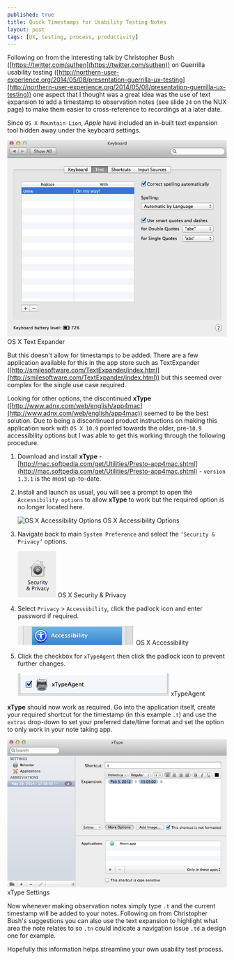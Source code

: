 ```yaml
---
published: true
title: Quick Timestamps for Usability Testing Notes
layout: post
tags: [UX, testing, process, productivity]
---
```

Following on from the interesting talk by Christopher Bush ([https://twitter.com/suthen](https://twitter.com/suthen)) on Guerrilla usability testing ([http://northern-user-experience.org/2014/05/08/presentation-guerrilla-ux-testing](http://northern-user-experience.org/2014/05/08/presentation-guerrilla-ux-testing)) one aspect that I thought was a great idea was the use of text expansion to add a timestamp to observation notes (see slide `24` on the NUX page) to make them easier to cross-reference to recordings at a later date.

Since `OS X Mountain Lion`, _Apple_ have included an in-built text expansion tool hidden away under the keyboard settings.
 
![OS X Text Expander](https://raw.githubusercontent.com/whitingx/whitingx.github.io/master/_posts/images/osx-text-expander.png "OS X Text Expander")
<span class="blog-image-caption">OS X Text Expander</span>

But this doesn't allow for timestamps to be added. There are a few application available for this in the app store such as TextExpander ([http://smilesoftware.com/TextExpander/index.html](http://smilesoftware.com/TextExpander/index.html)) but this seemed over complex for the single use case required.

 Looking for other options, the discontinued **xType** ([http://www.adnx.com/web/english/app4mac](http://www.adnx.com/web/english/app4mac)) seemed to be the best solution. Due to being a discontinued product instructions on making this application work with `OS X 10.9` pointed towards the older, pre-`10.9` accessibility options but I was able to get this working through the following procedure.

1. Download and install **xType** - [http://mac.softpedia.com/get/Utilities/Presto-app4mac.shtml](http://mac.softpedia.com/get/Utilities/Presto-app4mac.shtml) - `version 1.3.1` is the most up-to-date.
2. Install and launch as usual, you will see a prompt to open the `Accessibility options` to allow **xType** to work but the required option is no longer located here.

    ![OS X Accessibility Options](https://raw.githubusercontent.com/whitingx/whitingx.github.io/master/_posts/images/osx-a11y-options.png "OS X Accessibility Options")
<span class="blog-image-caption">OS X Accessibility Options</span>

3. Navigate back to main `System Preference` and select the `‘Security & Privacy’` options.

    ![OS X Security & Privacy](https://raw.githubusercontent.com/whitingx/whitingx.github.io/master/_posts/images/osx-security-privacy.png "OS X Security & Privacy")
<span class="blog-image-caption">OS X Security & Privacy</span>

4. Select `Privacy` > `Accessibility`, click the padlock icon and enter password if required.

    ![OS X Accessibility](https://raw.githubusercontent.com/whitingx/whitingx.github.io/master/_posts/images/osx-a11y.png "OS X Accessibility")
<span class="blog-image-caption">OS X Accessibility</span>

5. Click the checkbox for `xTypeAgent` then click the padlock icon to prevent further changes.

    ![xTypeAgent](https://raw.githubusercontent.com/whitingx/whitingx.github.io/master/_posts/images/xtype-agent.png "xTypeAgent")
<span class="blog-image-caption">xTypeAgent</span>

**xType** should now work as required. Go into the application itself, create your required shortcut for the timestamp (in this example `.t`) and use the `extras` drop-down to set your preferred date/time format and set the option to only work in your note taking app.

![xType Settings](https://raw.githubusercontent.com/whitingx/whitingx.github.io/master/_posts/images/xtype-settings.png "xType Setings")
<span class="blog-image-caption">xType Settings</span>

Now whenever making observation notes simply type `.t` and the current timestamp will be added to your notes. Following on from Christopher Bush's suggestions you can also use the text expansion to highlight what area the note relates to so `.tn` could indicate a navigation issue `.td` a design one for example.

 Hopefully this information helps streamline your own usability test process.

